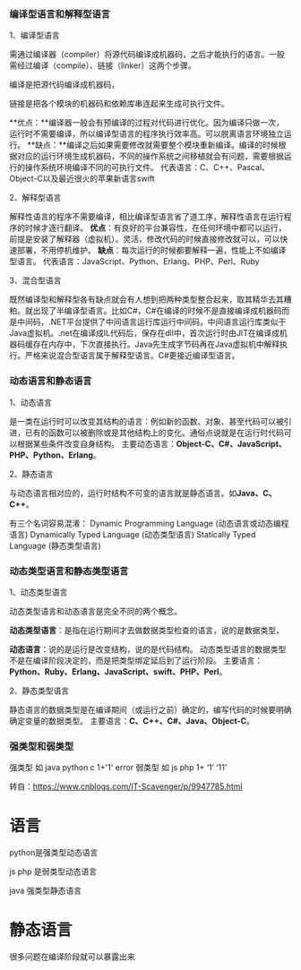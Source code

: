 ### 编译型语言和解释型语言

1、编译型语言

需通过编译器（compiler）将源代码编译成机器码，之后才能执行的语言。一般需经过编译（compile）、链接（linker）这两个步骤。

编译是把源代码编译成机器码，

链接是把各个模块的机器码和依赖库串连起来生成可执行文件。

**优点：**编译器一般会有预编译的过程对代码进行优化。因为编译只做一次，运行时不需要编译，所以编译型语言的程序执行效率高。可以脱离语言环境独立运行。
**缺点：**编译之后如果需要修改就需要整个模块重新编译。编译的时候根据对应的运行环境生成机器码，不同的操作系统之间移植就会有问题，需要根据运行的操作系统环境编译不同的可执行文件。
代表语言：C、C++、Pascal、Object-C以及最近很火的苹果新语言swift

2、解释型语言

解释性语言的程序不需要编译，相比编译型语言省了道工序，解释性语言在运行程序的时候才逐行翻译。
**优点**：有良好的平台兼容性，在任何环境中都可以运行，前提是安装了解释器（虚拟机）。灵活，修改代码的时候直接修改就可以，可以快速部署，不用停机维护。
**缺点**：每次运行的时候都要解释一遍，性能上不如编译型语言。
代表语言：JavaScript、Python、Erlang、PHP、Perl、Ruby

3、混合型语言

既然编译型和解释型各有缺点就会有人想到把两种类型整合起来，取其精华去其糟粕。就出现了半编译型语言。比如C#，C#在编译的时候不是直接编译成机器码而是中间码，.NET平台提供了中间语言运行库运行中间码，中间语言运行库类似于Java虚拟机。.net在编译成IL代码后，保存在dll中，首次运行时由JIT在编译成机器码缓存在内存中，下次直接执行。Java先生成字节码再在Java虚拟机中解释执行。严格来说混合型语言属于解释型语言。C#更接近编译型语言。

### 动态语言和静态语言

1、动态语言

是一类在运行时可以改变其结构的语言：例如新的函数、对象、甚至代码可以被引进，已有的函数可以被删除或是其他结构上的变化。通俗点说就是在运行时代码可以根据某些条件改变自身结构。
主要动态语言：**Object-C、C#、JavaScript、PHP、Python、Erlang**。

2、静态语言

与动态语言相对应的，运行时结构不可变的语言就是静态语言。如**Java、C、C++**。

有三个名词容易混淆：
Dynamic Programming Language (动态语言或动态编程语言)
Dynamically Typed Language (动态类型语言)
Statically Typed Language (静态类型语言)

### 动态类型语言和静态类型语言

1、动态类型语言

动态类型语言和动态语言是完全不同的两个概念。

**动态类型语言**：是指在运行期间才去做数据类型检查的语言，说的是数据类型，

**动态语言**：说的是运行是改变结构，说的是代码结构。
动态类型语言的数据类型不是在编译阶段决定的，而是把类型绑定延后到了运行阶段。
主要语言：**Python、Ruby、Erlang、JavaScript、swift、PHP、Perl**。

2、静态类型语言

静态语言的数据类型是在编译期间（或运行之前）确定的，编写代码的时候要明确确定变量的数据类型。
主要语言：**C、C++、C#、Java、Object-C**。

### 强类型和弱类型

强类型  如 java python c
1+'1'
error
弱类型  如 js php
1+ ‘1’
‘11’

转自：https://www.cnblogs.com/IT-Scavenger/p/9947785.html



# 语言
python是强类型动态语言

js php 是弱类型动态语言

java 强类型静态语言


# 静态语言
很多问题在编译阶段就可以暴露出来

